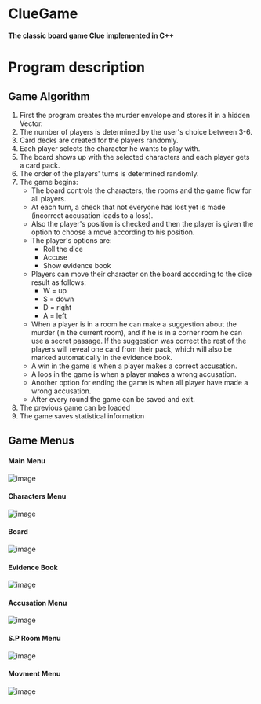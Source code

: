 # ClueGame
**The classic board game Clue implemented in C++**


# Program description
## Game Algorithm
1. First the program creates the murder envelope and stores it in a hidden Vector.
2. The number of players is determined by the user's choice between 3-6.
3. Card decks are created for the players randomly.
4. Each player selects the character he wants to play with. 
5. The board shows up with the selected characters and each player gets a card pack.
6. The order of the players' turns is determined randomly.
7. The game begins:
   - The board controls the characters, the rooms and the game flow for all players.
   - At each turn, a check that not everyone has lost yet is made (incorrect accusation leads to a loss).
   - Also the player's position is checked and then the player is given the option to choose a move according to his position.
   - The player's options are:
     - Roll the dice
     - Accuse
     - Show evidence book     
   - Players can move their character on the board according to the dice result as follows:
     - W = up
     - S = down
     - D = right
     - A = left
   - When a player is in a room he can make a suggestion about the murder (in the current room),
     and if he is in a corner room he can use a secret passage.
     If the suggestion was correct the rest of the players will reveal one card from their pack, which will also be marked automatically in the evidence book. 
   - A win in the game is when a player makes a correct accusation.
   - A loos in the game is when a player makes a wrong accusation.
   - Another option for ending the game is when all player have made a wrong accusation.
   - After every round the game can be saved and exit.
8. The previous game can be loaded
8. The game saves statistical information


## Game Menus
#### Main Menu
![image](https://user-images.githubusercontent.com/108329249/177800205-03311f54-96d0-47fa-a265-6083f0c3b893.png)

#### Characters Menu
![image](https://user-images.githubusercontent.com/108329249/177800424-c1f1eff2-8ac0-4507-9376-f4db10ba0dcb.png)

#### Board
![image](https://user-images.githubusercontent.com/108329249/177800709-4de42761-7268-48b4-8da8-cdc44e77f3f7.png)

#### Evidence Book
![image](https://user-images.githubusercontent.com/108329249/177801066-adc41e25-9e33-4d89-963f-d6712f8058cf.png)

#### Accusation Menu
![image](https://user-images.githubusercontent.com/108329249/177801283-bfaf4a6f-3d32-4e5a-aa84-979edd690d9d.png)

#### S.P Room Menu
![image](https://user-images.githubusercontent.com/108329249/177801938-4ed2af30-10d2-4df4-b55c-9c41ca912eea.png)

#### Movment Menu
![image](https://user-images.githubusercontent.com/108329249/177803852-91bb152f-69e3-4ffc-98fd-e2abc3db9247.png)





